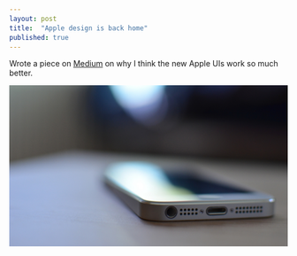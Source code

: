 ```yaml
---
layout: post
title:  "Apple design is back home"
published: true
---
```



Wrote a piece on [Medium](https://medium.com/@oscrse/d734ded775f3) on why I think the new Apple UIs work so much better.


<a class="lightbox" href="/blogassets/splash2.JPG">
    <img class="blogImage" src="/blogassets/splash2.JPG" alt=""/>
</a>